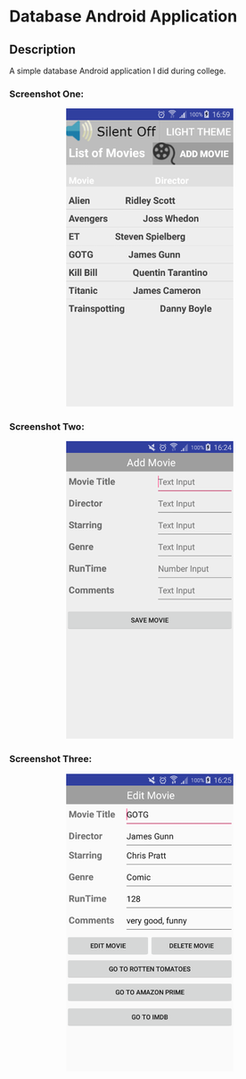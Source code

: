 # Database Android Application

## Description

A simple database Android application I did during college.

### Screenshot One:

<div style="text-align: center;">
    <img src="images/homeScreen.png" width="300"/>
</div>

### Screenshot Two:

<div style="text-align: center;">
    <img src="images/addMovie.png" width="300"/>
</div>

### Screenshot Three:

<div style="text-align: center;">
    <img src="images/editMovie.png" width="300"/>
</div>
